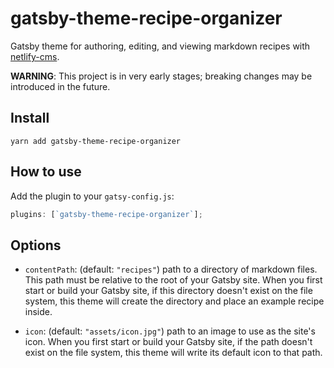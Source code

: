 # gatsby-theme-recipe-organizer

Gatsby theme for authoring, editing, and viewing markdown recipes with
[netlify-cms](https://www.netlifycms.org/).

**WARNING**: This project is in very early stages; breaking changes may be
introduced in the future.

## Install

`yarn add gatsby-theme-recipe-organizer`

## How to use

Add the plugin to your `gatsy-config.js`:

```javascript
plugins: [`gatsby-theme-recipe-organizer`];
```

## Options

- `contentPath`: (default: `"recipes"`) path to a directory of markdown files.
  This path must be relative to the root of your Gatsby site. When you first
  start or build your Gatsby site, if this directory doesn't exist on the file
  system, this theme will create the directory and place an example recipe
  inside.

- `icon`: (default: `"assets/icon.jpg"`) path to an image to use as the site's
  icon. When you first start or build your Gatsby site, if the path doesn't
  exist on the file system, this theme will write its default icon to that path.
